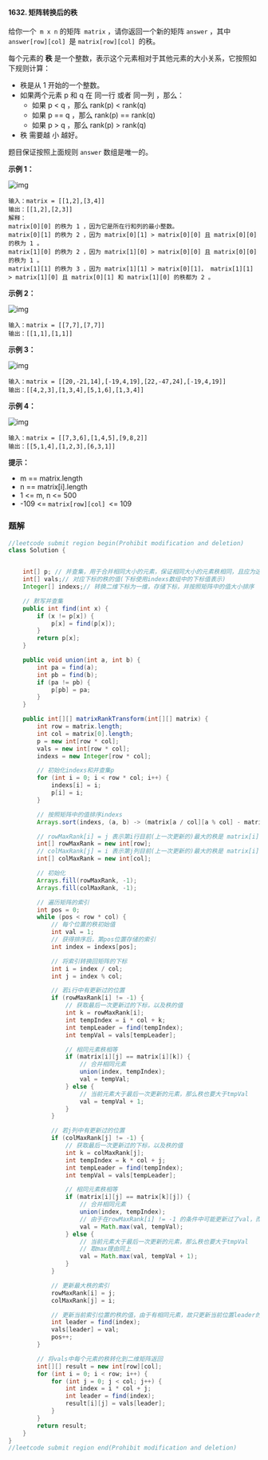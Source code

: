 #### 1632. 矩阵转换后的秩

给你一个` m x n` 的矩阵` matrix` ，请你返回一个新的矩阵 `answer` ，其中 `answer[row][col] `是 `matrix[row][col] `的秩。

每个元素的 **秩** 是一个整数，表示这个元素相对于其他元素的大小关系，它按照如下规则计算：

* 秩是从 1 开始的一个整数。
* 如果两个元素 p 和 q 在 同一行 或者 同一列 ，那么：
  * 如果 p < q ，那么 rank(p) < rank(q)
  * 如果 p == q ，那么 rank(p) == rank(q)
  * 如果 p > q ，那么 rank(p) > rank(q)
* 秩 需要越 小 越好。

题目保证按照上面规则 `answer` 数组是唯一的。

**示例 1：**

![img](http://gitlab.wsh-study.com/xp-study/LeeteCode/-/blob/master/数据结构/高级数据结构/并查集/images/矩阵转换后的秩/1.jpg)

```shell
输入：matrix = [[1,2],[3,4]]
输出：[[1,2],[2,3]]
解释：
matrix[0][0] 的秩为 1 ，因为它是所在行和列的最小整数。
matrix[0][1] 的秩为 2 ，因为 matrix[0][1] > matrix[0][0] 且 matrix[0][0] 的秩为 1 。
matrix[1][0] 的秩为 2 ，因为 matrix[1][0] > matrix[0][0] 且 matrix[0][0] 的秩为 1 。
matrix[1][1] 的秩为 3 ，因为 matrix[1][1] > matrix[0][1]， matrix[1][1] > matrix[1][0] 且 matrix[0][1] 和 matrix[1][0] 的秩都为 2 。
```

**示例 2：**

![img](http://gitlab.wsh-study.com/xp-study/LeeteCode/-/blob/master/数据结构/高级数据结构/并查集/images/矩阵转换后的秩/2.jpg)

```shell
输入：matrix = [[7,7],[7,7]]
输出：[[1,1],[1,1]]
```

**示例 3：**

![img](http://gitlab.wsh-study.com/xp-study/LeeteCode/-/blob/master/数据结构/高级数据结构/并查集/images/矩阵转换后的秩/3.jpg)

```shell
输入：matrix = [[20,-21,14],[-19,4,19],[22,-47,24],[-19,4,19]]
输出：[[4,2,3],[1,3,4],[5,1,6],[1,3,4]]
```

**示例 4：**

![img](http://gitlab.wsh-study.com/xp-study/LeeteCode/-/blob/master/数据结构/高级数据结构/并查集/images/矩阵转换后的秩/4.jpg)

```shell
输入：matrix = [[7,3,6],[1,4,5],[9,8,2]]
输出：[[5,1,4],[1,2,3],[6,3,1]]
```

**提示：**

* m == matrix.length
* n == matrix[i].length
* 1 <= m, n <= 500
* -109 <= `matrix[row][col] `<= 109



### 题解

```java
//leetcode submit region begin(Prohibit modification and deletion)
class Solution {


    int[] p; // 并查集，用于合并相同大小的元素，保证相同大小的元素秩相同，且应为这些相同元素中秩的最大值
    int[] vals;// 对应下标的秩的值(下标使用indexs数组中的下标值表示)
    Integer[] indexs;// 转换二维下标为一维，存储下标，并按照矩阵中的值大小排序

    // 默写并查集
    public int find(int x) {
        if (x != p[x]) {
            p[x] = find(p[x]);
        }
        return p[x];
    }

    public void union(int a, int b) {
        int pa = find(a);
        int pb = find(b);
        if (pa != pb) {
            p[pb] = pa;
        }
    }

    public int[][] matrixRankTransform(int[][] matrix) {
        int row = matrix.length;
        int col = matrix[0].length;
        p = new int[row * col];
        vals = new int[row * col];
        indexs = new Integer[row * col];

        // 初始化indexs和并查集p
        for (int i = 0; i < row * col; i++) {
            indexs[i] = i;
            p[i] = i;
        }

        // 按照矩阵中的值排序indexs
        Arrays.sort(indexs, (a, b) -> (matrix[a / col][a % col] - matrix[b / col][b % col]));

        // rowMaxRank[i] = j 表示第i行目前(上一次更新的)最大的秩是 matrix[i][j] 的秩
        int[] rowMaxRank = new int[row];
        // colMaxRank[j] = i 表示第j列目前(上一次更新的)最大的秩是 matrix[i][j] 的秩
        int[] colMaxRank = new int[col];

        // 初始化
        Arrays.fill(rowMaxRank, -1);
        Arrays.fill(colMaxRank, -1);

        // 遍历矩阵的索引
        int pos = 0;
        while (pos < row * col) {
            // 每个位置的秩初始值
            int val = 1;
            // 获得排序后，第pos位置存储的索引
            int index = indexs[pos];

            // 将索引转换回矩阵的下标
            int i = index / col;
            int j = index % col;

            // 若i行中有更新过的位置
            if (rowMaxRank[i] != -1) {
                // 获取最后一次更新过的下标，以及秩的值
                int k = rowMaxRank[i];
                int tempIndex = i * col + k;
                int tempLeader = find(tempIndex);
                int tempVal = vals[tempLeader];

                // 相同元素秩相等
                if (matrix[i][j] == matrix[i][k]) {
                    // 合并相同元素
                    union(index, tempIndex);
                    val = tempVal;
                } else {
                    // 当前元素大于最后一次更新的元素，那么秩也要大于tmpVal
                    val = tempVal + 1;
                }
            }

            // 若j列中有更新过的位置
            if (colMaxRank[j] != -1) {
                // 获取最后一次更新过的下标，以及秩的值
                int k = colMaxRank[j];
                int tempIndex = k * col + j;
                int tempLeader = find(tempIndex);
                int tempVal = vals[tempLeader];

                // 相同元素秩相等
                if (matrix[i][j] == matrix[k][j]) {
                    // 合并相同元素
                    union(index, tempIndex);
                    // 由于在rowMaxRank[i] != -1 的条件中可能更新过了val，而我们需要的是行、列中最大的秩，故取max
                    val = Math.max(val, tempVal);
                } else {
                    // 当前元素大于最后一次更新的元素，那么秩也要大于tmpVal
                    // 取max理由同上
                    val = Math.max(val, tempVal + 1);
                }
            }

            // 更新最大秩的索引
            rowMaxRank[i] = j;
            colMaxRank[j] = i;

            // 更新当前索引位置的秩的值，由于有相同元素，故只更新当前位置leader的秩的值
            int leader = find(index);
            vals[leader] = val;
            pos++;
        }

        // 将vals中每个元素的秩转化到二维矩阵返回
        int[][] result = new int[row][col];
        for (int i = 0; i < row; i++) {
            for (int j = 0; j < col; j++) {
                int index = i * col + j;
                int leader = find(index);
                result[i][j] = vals[leader];
            }
        }
        return result;
    }
}
//leetcode submit region end(Prohibit modification and deletion)

```

